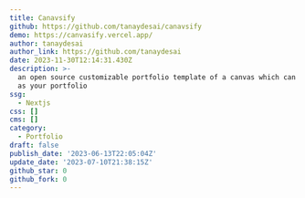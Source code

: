 ```yaml
---
title: Canavsify
github: https://github.com/tanaydesai/canavsify
demo: https://canvasify.vercel.app/
author: tanaydesai
author_link: https://github.com/tanaydesai
date: 2023-11-30T12:14:31.430Z
description: >-
  an open source customizable portfolio template of a canvas which can be used
  as your portfolio
ssg:
  - Nextjs
css: []
cms: []
category:
  - Portfolio
draft: false
publish_date: '2023-06-13T22:05:04Z'
update_date: '2023-07-10T21:38:15Z'
github_star: 0
github_fork: 0
---
```

